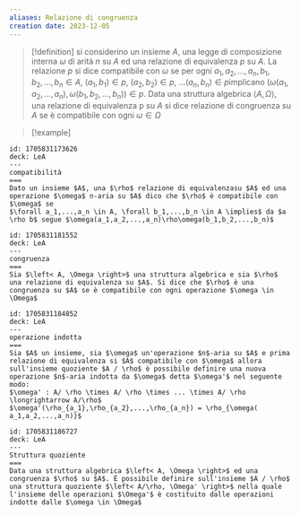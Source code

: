 ```yaml
---
aliases: Relazione di congruenza
creation date: 2023-12-05
---
```


>[!definition]
>si considerino un insieme $A$, una legge di composizione interna $\omega$ di arità $n$ su $A$ ed una relazione di equivalenza $p$ su $A$.
>La relazione $p$ si dice compatibile con $\omega$ se per ogni $a_{1},a_{2},\dots,a_{n},b_{1},b_{2},\dots,b_{n} \in A$, $(a_{1},b_{1}) \in p$, $(a_{2},b_{2}) \in p$, $\dots(a_{n},b_{n}) \in p$implicano $(\omega(a_{1},a_{2},\dots,a_{n}),\omega  (b_{1},b_{2},\dots,b_{n})) \in p$.
>Data una struttura algebrica $\left< A, \Omega \right>$, una relazione di equivalenza p su $A$ si dice relazione di congruenza su $A$ se è compatibile con ogni $\omega \in \Omega$

>[!example]

```anki
id: 1705831173626
deck: LeA
---
compatibilità
===
Dato un insieme $A$, una $\rho$ relazione di equivalenzasu $A$ ed una operazione $\omega$ n-aria su $A$ dico che $\rho$ è compatibile con $\omega$ se 
$\forall a_1,...,a_n \in A, \forall b_1,...,b_n \in A \implies$ da $a \rho b$ segue $\omega(a_1,a_2,...,a_n)\rho\omega(b_1,b_2,...,b_n)$
```


```anki
id: 1705831181552
deck: LeA
---
congruenza
===
Sia $\left< A, \Omega \right>$ una struttura algebrica e sia $\rho$ una relazione di equivalenza su $A$. Si dice che $\rho$ è una congruenza su $A$ se è compatibile con ogni operazione $\omega \in \Omega$
```


```anki
id: 1705831184852
deck: LeA
---
operazione indotta
===
Sia $A$ un insieme, sia $\omega$ un'operazione $n$-aria su $A$ e prima relazione di equivalenza si $A$ compatibile con $\omega$ allora sull'insieme quoziente $A / \rho$ è possibile definire una nuova operazione $n$-aria indotta da $\omega$ detta $\omega'$ nel seguente modo:
$\omega' : A/ \rho \times A/ \rho \times ... \times A/ \rho \longrightarrow A/\rho$
$\omega'(\rho_{a_1},\rho_{a_2},...,\rho_{a_n}) = \rho_{\omega( a_1,a_2,...,a_n)}$
```


```anki
id: 1705831186727
deck: LeA
---
Struttura quoziente
===
Data una struttura algebrica $\left< A, \Omega \right>$ ed una congruenza $\rho$ su $A$. È possibile definire sull'insieme $A / \rho$ una struttura quoziente $\left< A/\rho, \Omega' \right>$ nella quale l'insieme delle operazioni $\Omega'$ è costituito dalle operazioni indotte dalle $\omega \in \Omega$ 
```

